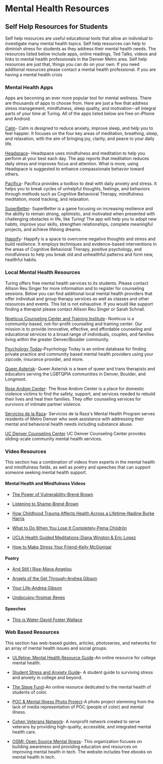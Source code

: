 # Mental Health Resources

## Self Help Resources for Students
Self help resources are useful educational tools that allow an individual to investigate many mental health topics. Self help resources can help to diminish stress for students as they address their mental health needs. The resources listed below include apps, online readings, Ted Talks, videos and links to mental health professionals in the Denver Metro area. Self help resources are just that, things you can do on your own. If you need additional resources please contact a mental health professional. If you are having a mental health crisis

### Mental Health Apps
Apps are becoming an ever more popular tool for mental wellness. There are thousands of apps to choose from. Here are just a few that address stress management, mindfulness, sleep quality, and motivation--all integral parts of your time at Turing. All of the apps listed below are free on iPhone and Android. 

[Calm](https://www.calm.com "Calm")- Calm is designed to reduce anxiety, improve sleep, and help you to feel happier. It focuses on the four key areas of meditation, breathing, sleep, and relaxation, with the aim of bringing joy, clarity, and peace to your daily life.  

[Headspace](https://www.headspace.com "Headspace")- Headspace uses mindfulness and meditation to help you perform at your best each day. The app reports that meditation reduces daily stress and improves focus and attention. What is more, using Headspace is suggested to enhance compassionate behavior toward others. 

[Pacifica](https://www.thinkpacifica.com "Pacifica")- Pacifica provides a toolbox to deal with daily anxiety and stress. It helps you to break cycles of unhelpful thoughts, feelings, and behaviors through methods such as Cognitive Behavioral Therapy, mindfulness meditation, mood tracking, and relaxation.

[SuperBetter](https://www.superbetter.com "SuperBetter")- SuperBetter is a game focusing on increasing resilience and the ability to remain strong, optimistic, and motivated when presented with challenging obstacles in life, like Turing! The app will help you to adopt new habits, improve your skills, strengthen relationships, complete meaningful projects, and achieve lifelong dreams.

[Happify](https://www.happify.com/?srid=ggl_sem_org&c1=112833461&c2=&c3=4979217221,happify&gclid=EAIaIQobChMIueHJpYPe3AIVCqlpCh3OnAf6EAAYASAAEgLvgfD_BwE "Happify")- Happify is a space to overcome negative thoughts and stress and build resilience. It employs techniques and evidence-based interventions in the areas of Cognitive Behavioral Therapy, positive psychology, and mindfulness to help you break old and unhealthful patterns and form new, healthful habits.

### Local Mental Health Resources
Turing offers free mental health services to its students. Please contact Allison Reu Singer for more information and to register for counseling sessions. Below you can find additional local mental health providers that offer individual and group therapy services as well as classes and other resources and events. This list is not exhaustive. If you would like support finding a therapist please contact Allison Reu Singer or Sarah Schnall.   

[Noeticus Counseling Center and Training Institute](http://www.noeticus.org/ "Noeticus Counseling Center and Training Institute")- Noeticus is a community-based, not-for-profit counseling and training center. Our mission is to provide innovative, effective, and affordable counseling and educational services to a broad range of individuals, couples, and families living within the greater Denver/Boulder community.

[Psychology Today](https://www.psychologytoday.com/us "Psychology Today")-Psychology Today is an online database for finding private practice and community based mental health providers using your zipcode, insurance provider, and more.  

[Queer Asterisk](http://www.queerasterisk.com "Queer Asterisk")- Queer Asterisk is a team of queer and trans therapists and educators serving the LGBTQPIA communities in Denver, Boulder, and Longmont. 

[Rose Andom Center](http://roseandomcenter.org "Rose Andom Center")- The Rose Andom Center is a place for domestic violence victims to find the safety, support, and services needed to rebuild their lives and heal their families. They offer counseling services for survivors of intimate partner violence. 

[Servicios de la Raza](http://serviciosdelaraza.org/mental-health/ "Servicios de la Raza")- Servicios de la Raza's Mental Health Program serves residents of Metro Denver who seek assistance with addressing their mental and behavioral health needs including substance abuse.

[UC Denver Counseling Center](http://www.ucdenver.edu/life/services/counseling-center/Pages/default.aspx  "UC Denver Counseling Center") UC Denver Counseling Center provides sliding-scale community mental health services.  

### Video Resources
This section has a combination of videos from experts in the mental health and mindfulness fields, as well as poetry and speeches that can support someone seeking mental health support.

#### Mental Health and Mindfulness Videos
* [The Power of Vulnerability-Brené Brown](https://www.youtube.com/watch?v=iCvmsMzlF7o "The Power of Vulnerability-Brené Brown")

* [Listening to Shame-Brené Brown](https://www.youtube.com/watch?time_continue=1&v=psN1DORYYV0 "Listening to Shame-Brené Brown")  

* [How Childhood Trauma Affects Health Across a Lifetime-Nadine Burke Harris](https://www.ted.com/talks/nadine_burke_harris_how_childhood_trauma_affects_health_across_a_lifetime "How Childhood Trauma Affects Health Across a Lifetime-Nadine Burke Harris")

* [What to Do When You Lose It Completely-Pema Chödrön](https://www.youtube.com/watch?v=asRKEXq-Y3g "What to Do When You Lose It Completely-Pema Chödrön")

* [UCLA Health Guided Meditations-Diana Winston & Eric Lopez](http://marc.ucla.edu/mindful-meditations "UCLA Health Guided Meditations-Diana Winston & Eric Lopez")  

* [How to Make Stress Your Friend-Kelly McGonigal](https://www.ted.com/talks/kelly_mcgonigal_how_to_make_stress_your_friend)

#### Poetry
* [And Still I Rise-Maya Angelou](https://www.youtube.com/watch?v=JqOqo50LSZ0 "And Still I Rise-Maya Angelou")

* [Angels of the Get Through-Andrea Gibson](https://www.youtube.com/watch?v=HVZEVfInB_E "Angels of the Get Through-Andrea Gibson") 

* [Your Life-Andrea Gibson](https://www.youtube.com/watch?v=gsUp6Wd_o8I "Your Life-Andrea Gibson")

* [Undocujoy-Yosimar Reyes](https://www.youtube.com/watch?v=V1kkdBjASfc "Undocujoy-Yosimar Reyes")

#### Speeches
* [This is Water-David Foster Wallace](https://www.youtube.com/watch?v=PhhC_N6Bm_s "This is Water-David Foster Wallace")

### Web Based Resources
This section has web-based guides, articles, photoseries, and networks for an array of mental health issues and social groups. 

* [ULifeline: Mental Health Resource Guide](http://www.ulifeline.org "ULifeline: Mental Health Resource Guides")-An online resource for college mental health.

* [Student Stress and Anxiety Guide](https://www.learnpsychology.org/student-stress-anxiety-guide/ "Student Stress and Anxiety Guide")- A student guide to surviving stress and anxiety in college and beyond.

* [The Steve Fund](https://www.stevefund.org "The Steve Fund")-An online resource dedicated to the mental health of students of color.

* [POC & Mental Illness Photo Project](http://diorvargas.com/poc-mental-illness "POC & Mental Illness Photo Project")-A photo project stemming from the lack of media representation of POC (people of color) and mental illness.

* [Cohen Veterans Network](https://www.cohenveteransnetwork.org/clinics/ "Cohen Veterans Network")- A nonprofit network created to serve veterans by providing high-quality, accessible, and integrated mental health care.

* [OSMI: Open Source Mental Illness](https://osmihelp.org/)- This organization focuses on building awareness and providing education and resources on improving mental health in tech. The website includes free ebooks on mental health in tech.
